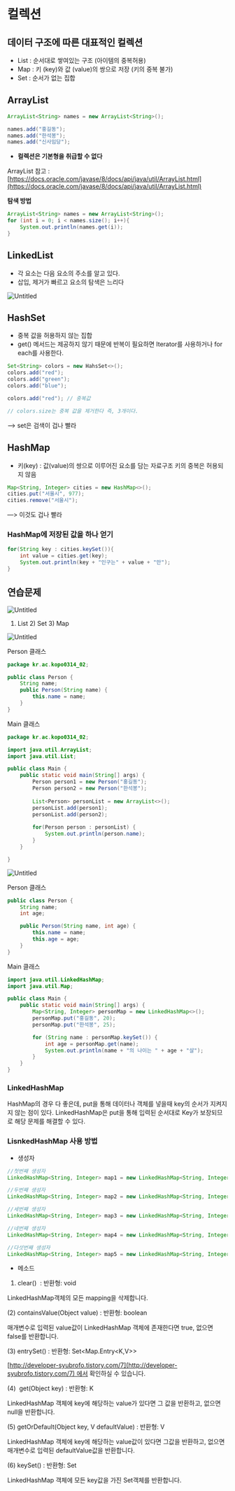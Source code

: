 # 컬렉션

## 

## 데이터 구조에 따른 대표적인 컬렉션

- List : 순서대로 쌓여있는 구조 (아이템의 중복허용)
- Map : 키 (key)와 값 (value)의 쌍으로 저장 (키의 중복 불가)
- Set : 순서가 없는 집합

## ArrayList

```java
ArrayList<String> names = new ArrayList<String>();

names.add("홍길동");
names.add("한석봉");
names.add("신사임당");
```

- **컬렉션은 기본형을 취급할 수 없다**

ArrayList 참고 :  [https://docs.oracle.com/javase/8/docs/api/java/util/ArrayList.html](https://docs.oracle.com/javase/8/docs/api/java/util/ArrayList.html)

**탐색 방법**

```java
ArrayList<String> names = new ArrayList<String>();
for (int i = 0; i < names.size(); i++){
	System.out.println(names.get(i));
}
```

## LinkedList

- 각 요소는 다음 요소의 주소를 알고 있다.
- 삽입, 제거가 빠르고 요소의 탐색은 느리다

![Untitled](%E1%84%8F%E1%85%A5%E1%86%AF%E1%84%85%E1%85%A6%E1%86%A8%E1%84%89%E1%85%A7%E1%86%AB%205d95d4bbea7149f9821656868d32f681/Untitled.png)

## HashSet

- 중복 값을 허용하지 않는 집합
- get() 메서드는 제공하지 않기 때문에 반복이 필요하면 Iterator를 사용하거나 for each를 사용한다.

```java
Set<String> colors = new HahsSet<>();
colors.add("red");
colors.add("green");
colors.add("blue");

colors.add("red"); // 중복값

// colors.size는 중복 값을 제거한다 즉, 3개이다. 
```

—> set은 검색이 겁나 빨라

## HashMap

- 키(key) : 값(value)의 쌍으로 이루어진 요소를 담는 자료구조 키의 중복은 허용되지 않음

```java
Map<String, Integer> cities = new HashMap<>();
cities.put("서울시", 977);
cities.remove("서울시");
```

—> 이것도 겁나 빨라

### HashMap에 저장된 값을 하나 얻기

```java
for(String key : cities.keySet()){
	int value = cities.get(key);
	System.out.println(key + "인구는" + value + "만");
}
```

## 연습문제

![Untitled](%E1%84%8F%E1%85%A5%E1%86%AF%E1%84%85%E1%85%A6%E1%86%A8%E1%84%89%E1%85%A7%E1%86%AB%205d95d4bbea7149f9821656868d32f681/Untitled%201.png)

1) List 2) Set 3) Map 

![Untitled](%E1%84%8F%E1%85%A5%E1%86%AF%E1%84%85%E1%85%A6%E1%86%A8%E1%84%89%E1%85%A7%E1%86%AB%205d95d4bbea7149f9821656868d32f681/Untitled%202.png)

Person 클래스

```java
package kr.ac.kopo0314_02;

public class Person {
    String name;
    public Person(String name) {
        this.name = name;
    }
}
```

Main  클래스

```java
package kr.ac.kopo0314_02;

import java.util.ArrayList;
import java.util.List;

public class Main {
    public static void main(String[] args) {        
        Person person1 = new Person("홍길동");
        Person person2 = new Person("한석봉");
        
        List<Person> personList = new ArrayList<>();
        personList.add(person1);
        personList.add(person2);
        
        for(Person person : personList) {
            System.out.println(person.name);
        }
    }

} 
```

![Untitled](%E1%84%8F%E1%85%A5%E1%86%AF%E1%84%85%E1%85%A6%E1%86%A8%E1%84%89%E1%85%A7%E1%86%AB%205d95d4bbea7149f9821656868d32f681/Untitled%203.png)

Person 클래스

```java
public class Person {
    String name;
    int age;

    public Person(String name, int age) {
        this.name = name;
        this.age = age;
    }
}
```

Main 클래스

```java
import java.util.LinkedHashMap;
import java.util.Map;

public class Main {
    public static void main(String[] args) {
        Map<String, Integer> personMap = new LinkedHashMap<>();
        personMap.put("홍길동", 20);
        personMap.put("한석봉", 25);

        for (String name : personMap.keySet()) {
            int age = personMap.get(name);
            System.out.println(name + "의 나이는 " + age + "살");
        }
    }
}
```

### LinkedHashMap

HashMap의 경우 다 좋은데, put을 통해 데이터나 객체를 넣을때 key의 순서가 지켜지지 않는 점이 있다. LinkedHashMap은 put을 통해 입력된 순서대로 Key가 보장되므로 해당 문제를 해결할 수 있다.

### LisnkedHashMap 사용 방법

- 생성자

```java
//첫번째 생성자
LinkedHashMap<String, Integer> map1 = new LinkedHashMap<String, Integer>();

//두번째 생성자
LinkedHashMap<String, Integer> map2 = new LinkedHashMap<String, Integer>(10);

//세번째 생성자
LinkedHashMap<String, Integer> map3 = new LinkedHashMap<String, Integer>(10, 0.75f);

//네번째 생성자
LinkedHashMap<String, Integer> map4 = new LinkedHashMap<String, Integer>(10, 0.75f, true);

//다섯번째 생성자
LinkedHashMap<String, Integer> map5 = new LinkedHashMap<String, Integer>(map1);
```

- 메소드

1) clear()  : 반환형: void

LinkedHashMap객체의 모든 mapping을 삭제합니다.

(2) containsValue(Object value) : 반환형: boolean

매개변수로 입력된 value값이 LinkedHashMap 객체에 존재한다면 true, 없으면 false를 반환합니다.

(3) entrySet() : 반환형: Set<Map.Entry<K,V>>

[http://developer-syubrofo.tistory.com/7](http://developer-syubrofo.tistory.com/7) 에서 확인하실 수 있습니다.

(4)  get(Object key) : 반환형: K

LinkedHashMap 객체에 key에 해당하는 value가 있다면 그 값을 반환하고, 없으면 null을 반환합니다.

(5) getOrDefault(Object key, V defaultValue) : 반환형: V

LinkedHashMap 객체에 key에 해당하는 value값이 있다면 그값을 반환하고, 없으면 매개변수로 입력된 defaultValue값을 반환합니다.

(6) keySet() : 반환형: Set<K>

LinkedHashMap 객체에 모든 key값을 가진 Set객체를 반환합니다.